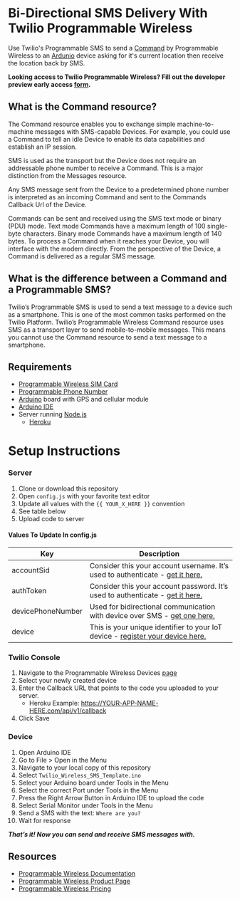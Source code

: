# Bi-Directional SMS Delivery With Twilio Programmable Wireless

Use Twilio's Programmable SMS to send a [Command](https://www.twilio.com/docs/api/wireless/rest-api/command) by Programmable Wireless to an [Ardunio](https://www.sparkfun.com/arduino_guide) device asking for it's current location then receive the location back by SMS.

**Looking access to Twilio Programmable Wireless? Fill out the developer preview early access [form](https://www.twilio.com/console/form/wireless-access).**

## What is the Command resource?
The Command resource enables you to exchange simple machine-to-machine messages with SMS-capable Devices. For example, you could use a Command to tell an idle Device to enable its data capabilities and establish an IP session.

SMS is used as the transport but the Device does not require an addressable phone number to receive a Command. This is a major distinction from the Messages resource.

Any SMS message sent from the Device to a predetermined phone number is interpreted as an incoming Command and sent to the Commands Callback Url of the Device.

Commands can be sent and received using the SMS text mode or binary (PDU) mode. Text mode Commands have a maximum length of 100 single-byte characters. Binary mode Commands have a maximum length of 140 bytes.
To process a Command when it reaches your Device, you will interface with the modem directly. From the perspective of the Device, a Command is delivered as a regular SMS message.

## What is the difference between a Command and a Programmable SMS?
Twilio’s Programmable SMS is used to send a text message to a device such as a smartphone. This is one of the most common tasks performed on the Twilio Platform. Twilio’s Programmable Wireless Command resource uses SMS as a transport layer to send mobile-to-mobile messages. This means you cannot use the Command resource to send a text message to a smartphone.

## Requirements
* [Programmable Wireless SIM Card](https://www.twilio.com/console/wireless/sims/)
* [Programmable Phone Number](https://www.twilio.com/phone-numbers)
* [Arduino](https://www.sparkfun.com/arduino_guide) board with GPS and cellular module
* [Arduino IDE](https://www.arduino.cc/en/main/software)
* Server running [Node.js](https://nodejs.org/en/)
	* [Heroku](http://heroku.com/)

# Setup Instructions

### Server
1. Clone or download this repository
2. Open `config.js` with your favorite text editor
3. Update all values with the `{{ YOUR_X_HERE }}` convention
4. See table below
5. Upload code to server

#### Values To Update In config.js

Key | Description
---------- | -----------
accountSid | Consider this your account username. It’s used to authenticate - [get it here.](https://www.twilio.com/console/)
authToken | Consider this your account password. It’s used to authenticate - [get it here.](https://www.twilio.com/console/)
devicePhoneNumber | Used for bidirectional communication with device over SMS - [get one here.](https://www.twilio.com/console/phone-numbers/search)
device | This is your unique identifier to your IoT device - [register your device here.](https://www.twilio.com/console/wireless/getting-started)

### Twilio Console
1. Navigate to the Programmable Wireless Devices [page](https://www.twilio.com/console/wireless/devices)
2. Select your newly created device
3. Enter the Callback URL that points to the code you uploaded to your server.
	* Heroku Example: https://YOUR-APP-NAME-HERE.com/api/v1/callback
4. Click Save

### Device
1. Open Arduino IDE
2. Go to File > Open in the Menu
3. Navigate to your local copy of this repository
4. Select `Twilio_Wireless_SMS_Template.ino`
5. Select your Arduino board under Tools in the Menu
6. Select the correct Port under Tools in the Menu
7. Press the Right Arrow Button in Arduino IDE to upload the code
8. Select Serial Monitor under Tools in the Menu
9. Send a SMS with the text: `Where are you?`
10. Wait for response

***That’s it! Now you can send and receive SMS messages with.***

## Resources
* [Programmable Wireless Documentation](https://www.twilio.com/docs/api/wireless)
* [Programmable Wireless Product Page](https://www.twilio.com/wireless)
* [Programmable Wireless Pricing](https://www.twilio.com/wireless/pricing)
